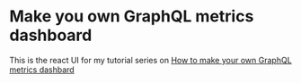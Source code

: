 # Make you own GraphQL metrics dashboard

This is the react UI for my tutorial series on [How to make your own GraphQL metrics dashbard](http://all-loops-considered.org/2018/05/09/graphql-metrics-part-1/)
